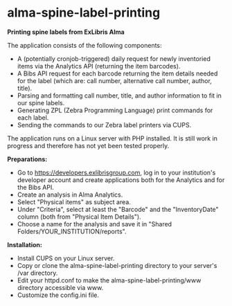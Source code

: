 # alma-spine-label-printing
<strong>Printing spine labels from ExLibris Alma</strong>

The application consists of the following components:
- A (potentially cronjob-triggered) daily request for newly inventoried items via the Analytics API (returning the item barcodes).
- A Bibs API request for each barcode returning the item details needed for the label (which are: call number, alternative call number, author, title).
- Parsing and formatting call number, title, and author information to fit in our spine labels.
- Generating ZPL (Zebra Programming Language) print commands for each label.
- Sending the commands to our Zebra label printers via CUPS.

The application runs on a Linux server with PHP installed. It is still work in progress and therefore has not yet been tested properly.

<strong>Preparations:</strong>
- Go to https://developers.exlibrisgroup.com, log in to your institution's developer account and create applications both for the Analytics and for the Bibs API.
- Create an analysis in Alma Analytics. 
- Select "Physical items" as subject area.
- Under "Criteria", select at least the "Barcode" and the "InventoryDate" column (both from "Physical Item Details").
- Choose a name for the analysis and save it in "Shared Folders/YOUR_INSTITUTION/reports".

<strong>Installation:</strong>
- Install CUPS on your Linux server.
- Copy or clone the alma-spine-label-printing directory to your server's /var directory.
- Edit your httpd.conf to make the alma-spine-label-printing/www directory accessible via www.
- Customize the config.ini file.
